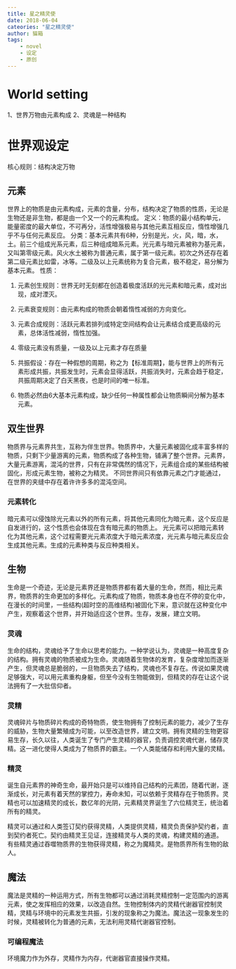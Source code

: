 ```yaml
---
title: 星之精灵使
date: 2018-06-04
cateories: "星之精灵使"
author: 猫箱
tags: 
    - novel
    - 设定
    - 原创
---
```


# World setting
1、世界万物由元素构成
2、灵魂是一种结构

# 世界观设定
核心规则：结构决定万物
## 元素
世界上的物质是由元素构成，元素的含量，分布，结构决定了物质的性质，无论是生物还是非生物，都是由一个又一个的元素构成。
定义：物质的最小结构单元，能量密度的最大单位，不可再分，活性增强极易与其他元素互相反应，惰性增强几乎不与任何元素反应。
分类：基本元素共有6种，分别是光，火，风，暗，水，土。前三个组成光系元素，后三种组成暗系元素。光元素与暗元素被称为基元素，又叫第零级元素。风火水土被称为普通元素，属于第一级元素。初次之外还存在着第二级元素比如雷，冰等。二级及以上元素统称为复合元素，极不稳定，易分解为基本元素。
性质：
1. 元素创生规则：世界无时无刻都在创造着极度活跃的光元素和暗元素，成对出现，成对湮灭。
2. 元素衰变规则：由元素构成的物质会朝着惰性减弱的方向变化。
3. 元素合成规则：活跃元素若排列成特定空间结构会让元素结合成更高级的元素，总体活性减弱，惰性加强。
4. 零级元素没有质量，一级及以上元素才存在质量

1. 共振假设：存在一种假想的周期，称之为【标准周期】，能与世界上的所有元素形成共振，共振发生时，元素会显得活跃，共振消失时，元素会趋于稳定，共振周期决定了白天黑夜，也是时间的唯一标准。
2. 物质必然由6大基本元素构成，缺少任何一种属性都会让物质瞬间分解为基本元素。

## 双生世界
物质界与元素界共生，互称为伴生世界。物质界中，大量元素被固化成丰富多样的物质，只剩下少量游离的元素，物质构成了各种生物，铺满了整个世界。元素界，大量元素游离，混沌的世界，只有在非常偶然的情况下，元素组合成的某些结构被固化，形成元素生物，被称之为精灵。
不同世界间只有依靠元素之门才能通过，在世界的夹缝中存在着许许多多的混沌空间。

### 元素转化
暗元素可以侵蚀除光元素以外的所有元素，将其他元素同化为暗元素，这个反应是自发进行的，这个性质也会体现在含有暗元素的物质上。
光元素可以把暗元素转化为其他元素，这个过程需要光元素浓度大于暗元素浓度，光元素与暗元素反应会生成其他元素。生成的元素种类与反应种类相关。

## 生物
生命是一个奇迹，无论是元素界还是物质界都有着大量的生命，然而，相比元素界，物质界的生命更加的多样化。元素构成了物质，物质本身也在不停的变化中，在漫长的时间里，一些结构(超时空的高维结构)被固化下来，意识就在这种变化中产生，观察着这个世界，并开始适应这个世界。生存，发展，建立文明。
### 灵魂
生命的结构，灵魂给予了生命以思考的能力。一种学说认为，灵魂是一种高度复杂的结构。拥有灵魂的物质被成为生命。灵魂随着生物体的发育，复杂度增加而逐渐产生，但灵魂总是脆弱的，一旦物质失去了结构，灵魂也不复存在。传说如果灵魂足够强大，可以用元素重构身躯，但至今没有生物能做到，但精灵的存在让这个说法拥有了一大批信仰者。
### 灵精
灵魂碎片与物质碎片构成的奇特物质，使生物拥有了控制元素的能力，减少了生存的威胁，生物大量繁殖成为可能，以至改造世界，建立文明。拥有灵精的生物更容易生存，长久以往，人类诞生了专门产生灵精的器官，负责调控灵魂代谢，储存灵精。这一进化使得人类成为了物质界的霸主。一个人类能储存和利用大量的灵精。

### 精灵
诞生自元素界的神奇生命，最开始只是可以维持自己结构的元素团，随着代谢，逐渐成长，对元素有着天然的掌控力，寿命未知，可以依赖于灵精存在于物质界。灵精也可以加速精灵的成长，数亿年的光阴，元素精灵界诞生了六位精灵王，统治着所有的精灵。

精灵可以通过和人类签订契约获得灵精，人类提供灵精，精灵负责保护契约者，直到契约者死亡。契约由精灵王见证，连接精灵与人类的灵魂，构建灵精的通道。
有些精灵通过吞噬物质界的生物获得灵精，称之为魔精灵。是物质界所有生物的敌人。

## 魔法
魔法是灵精的一种运用方式，所有生物都可以通过消耗灵精控制一定范围内的游离元素，使之发挥相应的效果，以改造自然。生物控制体内的灵精代谢器官控制灵精，灵精与环境中的元素发生共振，引发的现象称之为魔法。魔法这一现象发生的时候，灵精被转化为普通的元素，无法利用灵精代谢器官控制。

### 可编程魔法
环境魔力作为外存，灵精作为内存，代谢器官直接操作灵精。
